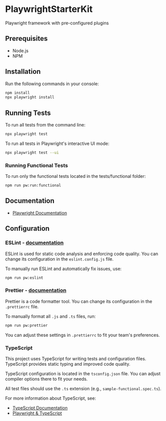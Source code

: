 # PlaywrightStarterKit
Playwright framework with pre-configured plugins

## Prerequisites

- Node.js
- NPM

## Installation

Run the following commands in your console:

```sh
npm install
npx playwright install
```

## Running Tests

To run all tests from the command line:

```sh
npx playwright test
```

To run all tests in Playwright's interactive UI mode:

```sh
npx playwright test --ui
```

### Running Functional Tests

To run only the functional tests located in the tests/functional folder:

```sh
npm run pw:run:functional
```

## Documentation

- [Playwright Documentation](https://playwright.dev/docs/intro)

## Configuration

### ESLint - [documentation](https://eslint.org/docs/user-guide/configuring/rules)

ESLint is used for static code analysis and enforcing code quality. You can change its configuration in the `eslint.config.js` file.

To manually run ESLint and automatically fix issues, use:

```sh
npm run pw:eslint
```

### Prettier - [documentation](https://prettier.io/docs/en/options.html)

Prettier is a code formatter tool. You can change its configuration in the `.prettierrc` file.

To manually format all `.js` and `.ts` files, run:

```sh
npm run pw:prettier
```

You can adjust these settings in `.prettierrc` to fit your team's preferences.

### TypeScript

This project uses TypeScript for writing tests and configuration files. TypeScript provides static typing and improved code quality.

TypeScript configuration is located in the `tsconfig.json` file. You can adjust compiler options there to fit your needs.

All test files should use the `.ts` extension (e.g., `sample-functional.spec.ts`).

For more information about TypeScript, see:
- [TypeScript Documentation](https://www.typescriptlang.org/docs/)
- [Playwright & TypeScript](https://playwright.dev/docs/test-typescript)